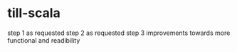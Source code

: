 # till-scala

step 1  as requested
step 2  as requested
step 3  improvements towards more functional and readibility
